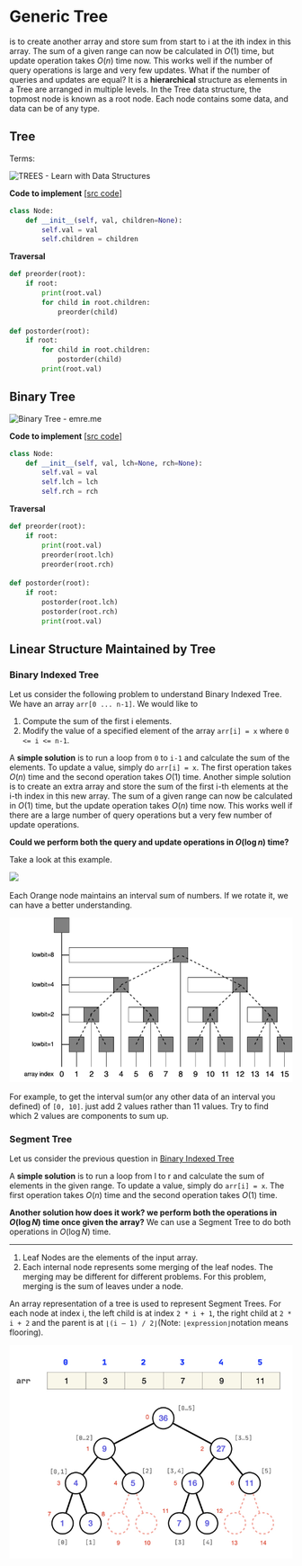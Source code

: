 # Generic Tree

&#x20;is to create another array and store sum from start to i at the ith index in this array. The sum of a given range can now be calculated in $O(1)$ time, but update operation takes $O(n)$ time now. This works well if the number of query operations is large and very few updates. What if the number of queries and updates are equal? It is a **hierarchical** structure as elements in a Tree are arranged in multiple levels. In the Tree data structure, the topmost node is known as a root node. Each node contains some data, and data can be of any type.

## Tree

Terms:

![TREES - Learn with Data Structures](https://res.cloudinary.com/practicaldev/image/fetch/s--od-naD9n--/c\_limit%2Cf\_auto%2Cfl\_progressive%2Cq\_auto%2Cw\_880/https://miro.medium.com/max/975/1\*PWJiwTxRdQy8A\_Y0hAv5Eg.png)

**Code to implement** [\[src code\]](../codes/data-structure/tree.py)

```python
class Node:
    def __init__(self, val, children=None):
        self.val = val
        self.children = children
```

**Traversal**

```python
def preorder(root):
    if root:
        print(root.val)
        for child in root.children:
            preorder(child)

def postorder(root):
    if root:
        for child in root.children:
            postorder(child)
        print(root.val)
```

## Binary Tree

![Binary Tree - emre.me](https://cdn.emre.me/2019-07-26-binary-tree.png)

**Code to implement** [\[src code\]](../codes/data-structure/binary\_tree.py)

```python
class Node:
    def __init__(self, val, lch=None, rch=None):
        self.val = val
        self.lch = lch
        self.rch = rch
```

**Traversal**

```python
def preorder(root):
    if root:
        print(root.val)
        preorder(root.lch)
        preorder(root.rch)

def postorder(root):
    if root:
        postorder(root.lch)
        postorder(root.rch)
        print(root.val)
```

## Linear Structure Maintained by Tree

### **Binary Indexed Tree**

Let us consider the following problem to understand Binary Indexed Tree. We have an array `arr[0 ... n-1]`. We would like to

1. Compute the sum of the first i elements.
2. Modify the value of a specified element of the array `arr[i] = x` where `0 <= i <= n-1`.

A **simple solution** is to run a loop from `0` to `i-1` and calculate the sum of the elements. To update a value, simply do `arr[i] = x`. The first operation takes $O(n)$ time and the second operation takes $O(1)$ time. Another simple solution is to create an extra array and store the sum of the first i-th elements at the i-th index in this new array. The sum of a given range can now be calculated in $O(1)$ time, but the update operation takes $O(n)$ time now. This works well if there are a large number of query operations but a very few number of update operations.

**Could we perform both the query and update operations in $O(\log n)$ time?**

Take a look at this example.

![](https://he-s3.s3.amazonaws.com/media/uploads/68f2369.jpg)

Each Orange node maintains an interval sum of numbers. If we rotate it, we can have a better understanding.

![](../../assets/bit.png)

For example, to get the interval sum(or any other data of an interval you defined) of `[0, 10]`. just add 2 values rather than 11 values. Try to find which 2 values are components to sum up.

### **Segment Tree**

Let us consider the previous question in [Binary Indexed Tree](https://github.com/Ex10si0n/Algorithms#linear-structure-maintained-by-tree)

A **simple solution** is to run a loop from l to r and calculate the sum of elements in the given range. To update a value, simply do `arr[i] = x`. The first operation takes $O(n)$ time and the second operation takes $O(1)$ time.

**Another solution how does it work? we perform both the operations in $O(\log N)$ time once given the array?** We can use a Segment Tree to do both operations in $O(\log N)$ time.

****

1. Leaf Nodes are the elements of the input array.
2. Each internal node represents some merging of the leaf nodes. The merging may be different for different problems. For this problem, merging is the sum of leaves under a node.

An array representation of a tree is used to represent Segment Trees. For each node at index i, the left child is at index `2 * i + 1`, the right child at `2 * i + 2` and the parent is at `⌊(i – 1) / 2⌋`(Note: `⌊expression⌋`notation means flooring).

![](../../assets/segment-tree.jpeg)

